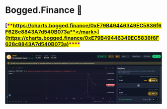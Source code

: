 # Bogged.Finance 🚀

### [<mark style="color:purple;">**https://charts.bogged.finance/0xE79B49446349EC5836f6F628c8843A7d540B073a**</mark>](https://charts.bogged.finance/0xE79B49446349EC5836f6F628c8843A7d540B073a)<mark style="color:purple;">****</mark>

![](<../.gitbook/assets/lejupielāde (4).png>)
